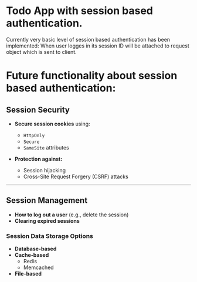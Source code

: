 # Todo App with session based authentication.
Currently very basic level of session based authentication has been implemented:
When user logges in its session ID will be attached to request object which is sent to client.
# Future functionality about session based authentication:
## Session Security

- **Secure session cookies** using:
  - `HttpOnly`
  - `Secure`
  - `SameSite` attributes

- **Protection against:**
  - Session hijacking
  - Cross-Site Request Forgery (CSRF) attacks

---

## Session Management

- **How to log out a user** (e.g., delete the session)
- **Clearing expired sessions**

### Session Data Storage Options

- **Database-based**
- **Cache-based**
  - Redis
  - Memcached
- **File-based**

